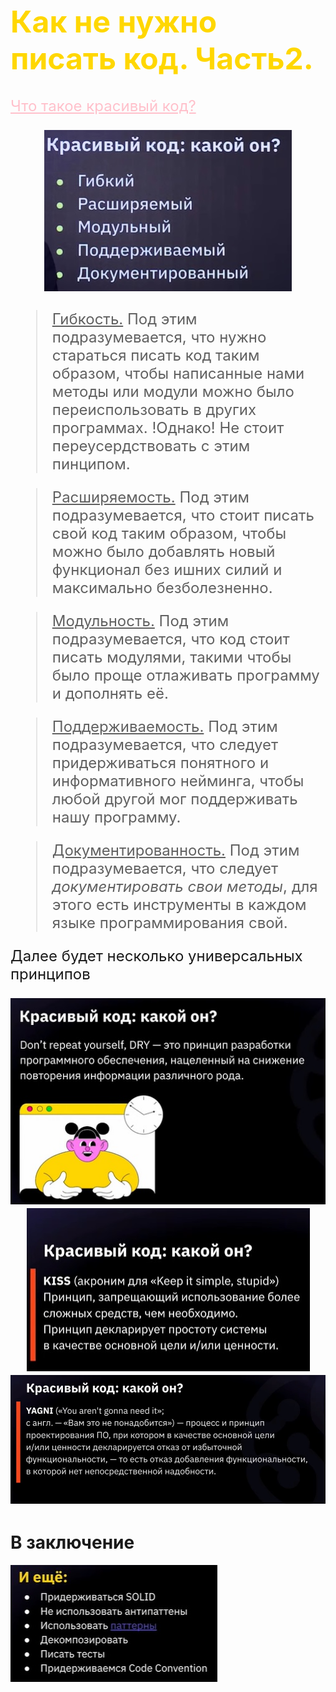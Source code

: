 <font size="5">

<font color="gold">

# Как не нужно писать код. Часть2.
</font>

<FONT color = "pink">
<u>Что такое  красивый код?</u>

<center>

![](PretyCodeCriterias.jpg)
</center> </font>

<FONT color = "lightgreen">

> <u>Гибкость.</u> Под этим подразумевается, что нужно стараться писать код таким образом, чтобы написанные нами методы или модули можно было переиспользовать в других программах. !Однако! Не стоит переусердствовать с этим пинципом.

> <u>Расширяемость.</u> Под этим подразумевается, что стоит писать свой код таким образом, чтобы можно было добавлять новый функционал без ишних силий и максимально безболезненно.
 
> <u>Модульность.</u> Под этим подразумевается, что код стоит писать модулями, такими чтобы было проще отлаживать программу и дополнять её.

> <u>Поддерживаемость.</u> Под этим подразумевается, что следует придерживаться понятного и информативного нейминга, чтобы любой другой мог поддерживать нашу программу.

> <u>Документированность.</u> Под этим подразумевается, что следует <i>документировать свои методы</i>, для этого есть инструменты в каждом языке программирования свой.
</font>

Далее будет несколько универсальных принципов

<center>

![](dry.jpg)
![](kiss.jpg)
![](yagni.jpg)
</center> </font>

# В заключение

![](summary.jpg)
</font>